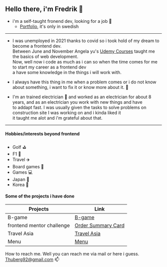 ## Hello there, i'm Fredrik 👋



* i'm a self-taught fronend dev, looking for a job 👀
    * [Portfolio](https://fredrikthunberg.github.io/Mywebsite/), it's only in swedish
             
          

- - - -

- I was unemployed in 2021 thanks to covid so i took hold of my dream to become a frontend dev. <br>
Between June and November Angela yu's [Udemy Courses](https://www.udemy.com/course/the-complete-web-development-bootcamp/)
taught me the basics of web development. <br> 
Now, well now i code as much as i can so when the time comes for me to start my career as a frontend dev <br>
a have some knowledge in the things i will work with.


- I always have this thing in me when a problem comes or i do not know about something, i want to fix it or know more about it. :book:


- I'm an trained electrician :electric_plug: and worked as an electrician for about 8 years, and as an electrician you work with new things and have <br>
to addapt fast. I was usually given the tasks to solve problems on construction site I was working on and i kinda liked it <br>
it taught me alot and i'm grateful about that.

- - - -

#### Hobbies/interests beyond frontend ####

- Golf :golf:
- F1 :red_car:
- Travel :airplane:
- Board games :game_die:
- Games :computer:
- Japan :japan:
- Korea :izakaya_lantern:


#### Some of the projects i have done ####

Projects  | Link
------------- | -------------
B-game  | [B-game](https://fredrikthunberg.github.io/b-game-app/)
frontend mentor challenge  | [Order Summary Card](https://fredrikthunberg.github.io/Order-summary-card/)
Travel Asia | [Travel Asia](https://fredrikthunberg.github.io/Travel-Asia/)
Menu | [Menu](https://fredrikthunberg.github.io/restaurant-app/)



How to reach me. Well you can reach me via mail or here i guess. Thuberg92@gmail.com 📫

<!---after
FredrikThunberg/FredrikThunberg is a ✨ special ✨ repository because its `README.md` (this file) appears on your GitHub profile.
You can click the Preview link to take a look at your changes.
--->
